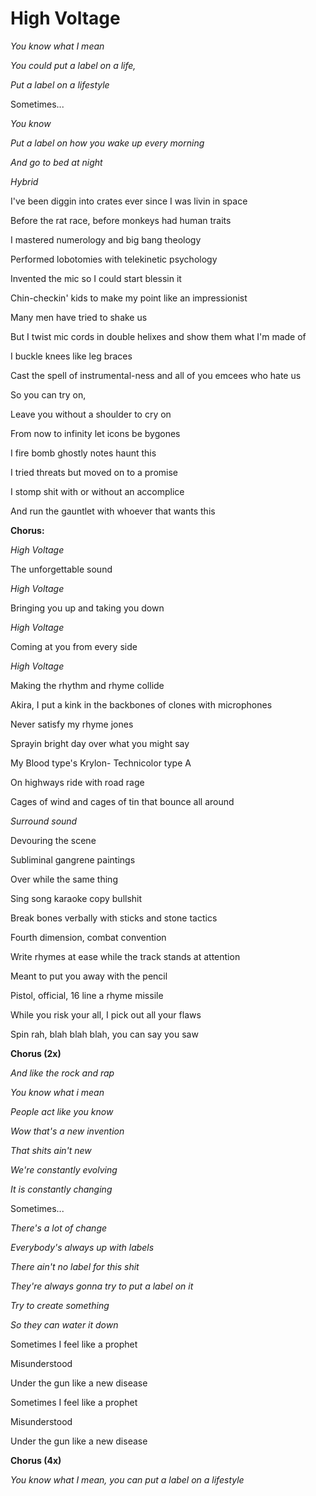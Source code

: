 High Voltage
============



<i>

You know what I mean 

You could put a label on a life, 

Put a label on a lifestyle 

</i>

Sometimes...

<i>

You know 

Put a label on how you wake up every morning 

And go to bed at night 

</i>

*Hybrid*



I've been diggin into crates ever since I was livin in space 

Before the rat race, before monkeys had human traits 

I mastered numerology and big bang theology 

Performed lobotomies with telekinetic psychology 

Invented the mic so I could start blessin it 

Chin-checkin' kids to make my point like an impressionist 

Many men have tried to shake us 

But I twist mic cords in double helixes and show them what I'm made of 

I buckle knees like leg braces 

Cast the spell of instrumental-ness and all of you emcees who hate us 

So you can try on, 

Leave you without a shoulder to cry on 

From now to infinity let icons be bygones 

I fire bomb ghostly notes haunt this 

I tried threats but moved on to a promise 

I stomp shit with or without an accomplice 

And run the gauntlet with whoever that wants this 



**Chorus:** 



*High Voltage*

The unforgettable sound

*High Voltage*

Bringing you up and taking you down 

*High Voltage*

Coming at you from every side 

*High Voltage*

Making the rhythm and rhyme collide 



Akira, I put a kink in the backbones of clones with microphones 

Never satisfy my rhyme jones 

Sprayin bright day over what you might say 

My Blood type's Krylon- Technicolor type A 

On highways ride with road rage 

Cages of wind and cages of tin that bounce all around 

*Surround sound*

Devouring the scene 

Subliminal gangrene paintings 

Over while the same thing

Sing song karaoke copy bullshit 

Break bones verbally with sticks and stone tactics 

Fourth dimension, combat convention 

Write rhymes at ease while the track stands at attention 

Meant to put you away with the pencil 

Pistol, official, 16 line a rhyme missile 

While you risk your all, I pick out all your flaws 

Spin rah, blah blah blah, you can say you saw 



**Chorus (2x)**



<i>

And like the rock and rap 

You know what i mean 

People act like you know 

Wow that's a new invention 

That shits ain't new 

We're constantly evolving 

It is constantly changing 

</i>

Sometimes...  

<i>

There's a lot of change 

Everybody's always up with labels 

There ain't no label for this shit 

They're always gonna try to put a label on it 

Try to create something 

So they can water it down 

</i>



Sometimes I feel like a prophet 

Misunderstood 

Under the gun like a new disease 

Sometimes I feel like a prophet 

Misunderstood 

Under the gun like a new disease 



**Chorus (4x)**



<i>You know what I mean, you can put a label on a lifestyle</i>